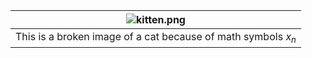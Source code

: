 | ![kitten.png](https://token.actions.githubusercontent.com/.well-known/openid-configuration) |
|:---:|
| This is a broken image of a cat because of math symbols $x_n$ |